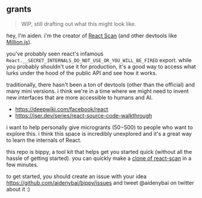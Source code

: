 ## grants

> WIP, still drafting out what this might look like.

hey, I'm aiden. i'm the creator of [React Scan](https://github.com/aidenybai/react-scan) (and other devtools like [Million.js](https://github.com/aidenybai/million)).

you've probably seen react's infamous `React.__SECRET_INTERNALS_DO_NOT_USE_OR_YOU_WILL_BE_FIRED` export. while you probably shouldn't use it for production, it's a good way to access what lurks under the hood of the public API and see how it works.

traditionally, there hasn't been a ton of devtools (other than the official) and many mini versions. i think we're in a time where we might need to invent new interfaces that are more accessible to humans and AI.

- https://deepwiki.com/facebook/react
- https://jser.dev/series/react-source-code-walkthrough

i want to help personally give microgrants ($50-$500) to people who want to explore this. i think this space is incredibly unexplored and it's a great way to learn the internals of React.

this repo is bippy, a tool kit that helps get you started quick (without all the hassle of getting started). you can quickly make a [clone of react-scan](https://github.com/aidenybai/bippy?tab=readme-ov-file#a-mini-react-scan) in a few minutes.

to get started, you should create an issue with your idea https://github.com/aidenybai/bippy/issues and tweet @aidenybai on twitter about it :)
